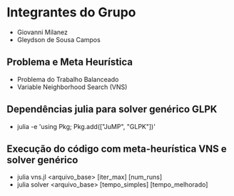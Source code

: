 # Integrantes do Grupo

- Giovanni Milanez
- Gleydson de Sousa Campos

## Problema e Meta Heurística

- Problema do Trabalho Balanceado
- Variable Neighborhood Search (VNS)

## Dependências julia para solver genérico GLPK

- julia -e 'using Pkg; Pkg.add(["JuMP", "GLPK"])'

## Execução do código com meta-heurística VNS e solver genérico

- julia vns.jl <arquivo_base> [iter_max] [num_runs]
- julia solver <arquivo_base> [tempo_simples] [tempo_melhorado]

